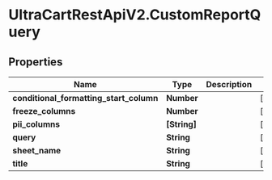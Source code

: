 # UltraCartRestApiV2.CustomReportQuery

## Properties

Name | Type | Description | Notes
------------ | ------------- | ------------- | -------------
**conditional_formatting_start_column** | **Number** |  | [optional] 
**freeze_columns** | **Number** |  | [optional] 
**pii_columns** | **[String]** |  | [optional] 
**query** | **String** |  | [optional] 
**sheet_name** | **String** |  | [optional] 
**title** | **String** |  | [optional] 



